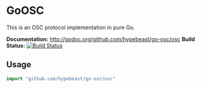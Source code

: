 # GoOSC

This is an OSC protocol implementation in pure Go.

**Documentation:** <http://godoc.org/github.com/hypebeast/go-osc/osc>
**Build Status:** [![Build Status](https://travis-ci.org/hypebeast/go-osc.png?branch=master)](https://travis-ci.org/hypebeast/go-osc)


## Usage

```go
import "github.com/hypebeast/go-osc/osc"
```
